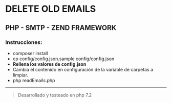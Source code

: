 # DELETE OLD EMAILS
## PHP - SMTP - ZEND FRAMEWORK
### Instrucciones:  
- composer install  
- cp config/config.json.sample config/config.json  
- **Rellena los valores de config.json**  
- Cambia el contenido en configuración de la variable de carpetas a limpiar.
- php readEmails.php  
---
> Desarrollado y testeado en php 7.2
